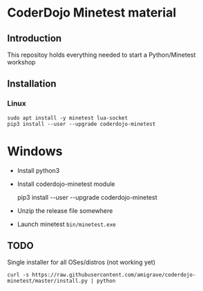 # CoderDojo Minetest material

## Introduction

This repositoy holds everything needed to start a Python/Minetest workshop

## Installation

### Linux

```
sudo apt install -y minetest lua-socket
pip3 install --user --upgrade coderdojo-minetest
```

# Windows

- Install python3
- Install coderdojo-minetest module

    pip3 install --user --upgrade coderdojo-minetest

- Unzip the release file somewhere
- Launch minetest `bin/minetest.exe`


## TODO

Single installer for all OSes/distros (not working yet)

```
curl -s https://raw.githubusercontent.com/amigrave/coderdojo-minetest/master/install.py | python
```
